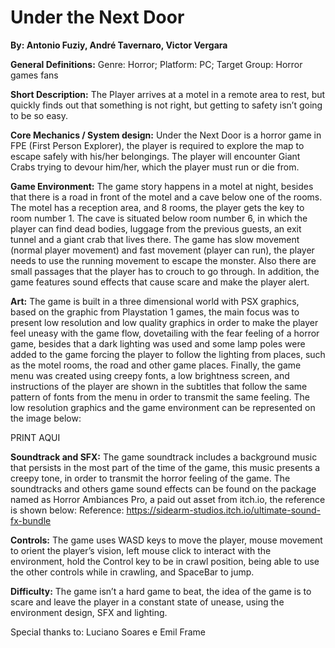 # Under the Next Door
**By: Antonio Fuziy, André Tavernaro, Victor Vergara**

**General Definitions:**
Genre: Horror;
Platform: PC;
Target Group: Horror games fans

**Short Description:**
The Player arrives at a motel in a remote area to rest, but quickly finds out that something is not right, but getting to safety isn’t going to be so easy.

**Core Mechanics / System design:**
Under the Next Door is a horror game in FPE (First Person Explorer), the player is required to explore the map to escape safely with his/her belongings. The player will encounter Giant Crabs trying to devour him/her, which the player must run or die from.

**Game Environment:**
The game story happens in a motel at night, besides that there is a road in front of the motel and a cave below one of the rooms. The motel has a reception area, and 8 rooms, the player gets the key to room number 1. The cave is situated below room number 6, in which the player can find dead bodies, luggage from the previous guests, an exit tunnel and a giant crab that lives there. 
The game has slow movement (normal player movement) and fast movement (player can run), the player needs to use the running movement to escape the monster. Also there are small passages that the player has to crouch to go through. In addition, the game features sound effects that cause scare and make the player alert.

**Art:**
The game is built in a three dimensional world with PSX graphics, based on the  graphic from Playstation 1 games, the main focus was to present low resolution and low quality graphics in order to make the player feel uneasy with the game flow, dovetailing with the fear feeling of a horror game, besides that a dark lighting was used and some lamp poles were added to the game forcing the player to follow the lighting from places, such as the motel rooms, the road and other game places. Finally, the game menu was created using creepy fonts, a low brightness screen, and instructions of the player are shown in the subtitles that follow the same pattern of fonts from the menu in order to transmit the same feeling.
The low resolution graphics and the game environment can be represented on the image below:

PRINT AQUI

**Soundtrack and SFX:**
The game soundtrack includes a background music that persists in the most part of the time of the game, this music presents a creepy tone, in order to transmit the horror feeling of the game. The soundtracks and others game sound effects can be found on the package named as Horror Ambiances Pro, a paid out asset from itch.io, the reference is shown below:
Reference:
https://sidearm-studios.itch.io/ultimate-sound-fx-bundle

**Controls:**
The game uses WASD keys to move the player, mouse movement to orient the player’s vision, left mouse click to interact with the environment, hold the Control key to be in crawl position, being able to use the other controls while in crawling, and SpaceBar to jump.

**Difficulty:**
The game isn’t a hard game to beat, the idea of the game is to scare and leave the player in a constant state of unease, using the environment design, SFX and lighting.

Special thanks to:
Luciano Soares e Emil Frame

